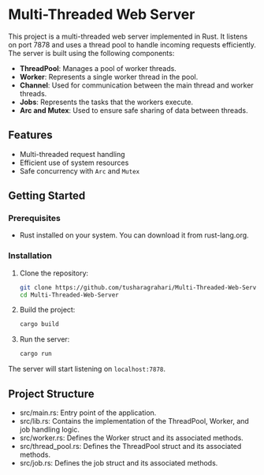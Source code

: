 # Multi-Threaded Web Server

This project is a multi-threaded web server implemented in Rust. It listens on port 7878 and uses a thread pool to handle incoming requests efficiently. The server is built using the following components:

- **ThreadPool**: Manages a pool of worker threads.
- **Worker**: Represents a single worker thread in the pool.
- **Channel**: Used for communication between the main thread and worker threads.
- **Jobs**: Represents the tasks that the workers execute.
- **Arc and Mutex**: Used to ensure safe sharing of data between threads.

## Features

- Multi-threaded request handling
- Efficient use of system resources
- Safe concurrency with `Arc` and `Mutex`

## Getting Started

### Prerequisites

- Rust installed on your system. You can download it from rust-lang.org.

### Installation

1. Clone the repository:
    ```sh
    git clone https://github.com/tusharagrahari/Multi-Threaded-Web-Server.git
    cd Multi-Threaded-Web-Server
    ```

2. Build the project:
    ```sh
    cargo build
    ```

3. Run the server:
    ```sh
    cargo run
    ```

The server will start listening on `localhost:7878`.


## Project Structure
- src/main.rs: Entry point of the application.
- src/lib.rs: Contains the implementation of the ThreadPool, Worker, and job handling logic.
- src/worker.rs: Defines the Worker struct and its associated methods.
- src/thread_pool.rs: Defines the ThreadPool struct and its associated methods.
- src/job.rs: Defines the job struct and its associated methods.
